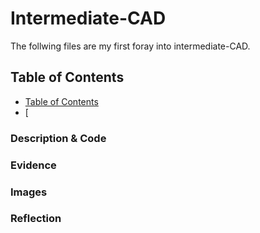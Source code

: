 # Intermediate-CAD
 The follwing files are my first foray into intermediate-CAD.
 ## Table of Contents
* [Table of Contents](#TableOfContents)
* [




### Description & Code
### Evidence
### Images
### Reflection

